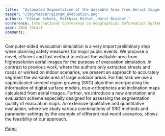```yaml
---
title:  "Automated Segmentation of the Walkable Area from Aerial Images for Evacuation Simulation"
teaser: "/img/teaser/gistam_evacuation.png"
authors: "Fabian Schenk, Matthias Rüther, Horst Bischof."
conference: International Conference on Geographical Information Systems Theory, Applications and Management (GISTAM), 2016
year: 2016 (Oral)
comments: 
---
```


Computer-aided evacuation simulation is a very import preliminary step when planning safety measures for major public events. We propose a novel, efficient and fast method to extract the walkable area from highresolution aerial images for the purpose of evacuation simulation. In contrast to previous work, where the authors only extracted streets and roads or worked on indoor scenarios, we present an approach to accurately segment the walkable area of large outdoor areas. For this task we use a sophisticated seeded region growing (SRG) algorithm incorporating the information of digital surface models, true-orthophotos and inclination maps calculated from aerial images. Further, we introduce a new annotation and evaluation scheme especially designed for assessing the segmentation quality of evacuation maps. An extensive qualitative and quantitative evaluation, where we study various combinations of SRG methods and parameter settings by the example of different real-world scenarios, shows the feasibility of our approach.


[Paper](/papers/hough-networks.pdf)
